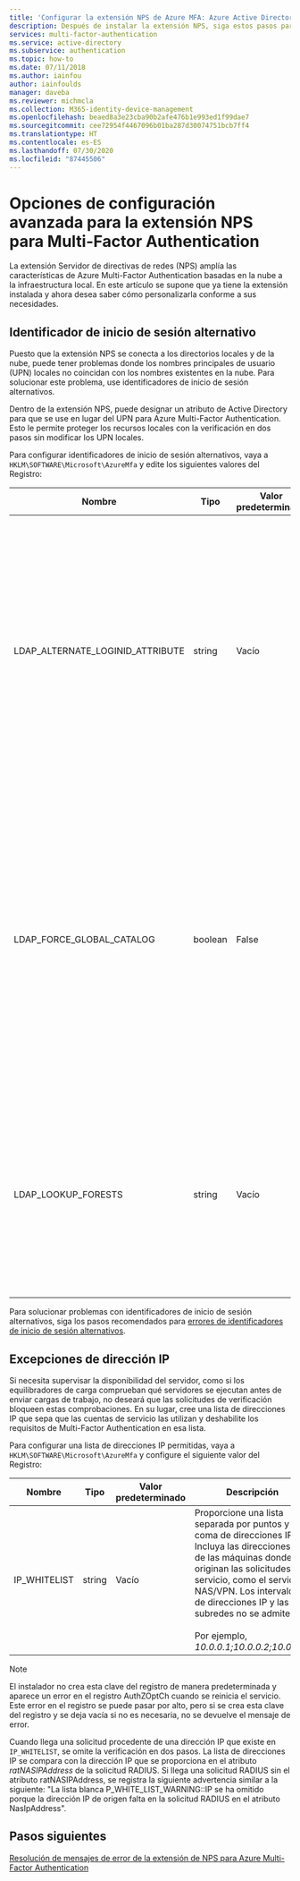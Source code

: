 ```yaml
---
title: 'Configurar la extensión NPS de Azure MFA: Azure Active Directory'
description: Después de instalar la extensión NPS, siga estos pasos para la configuración avanzada, como la creación de listas de direcciones IP permitidas y el reemplazo de UPN.
services: multi-factor-authentication
ms.service: active-directory
ms.subservice: authentication
ms.topic: how-to
ms.date: 07/11/2018
ms.author: iainfou
author: iainfoulds
manager: daveba
ms.reviewer: michmcla
ms.collection: M365-identity-device-management
ms.openlocfilehash: beaed8a3e23cba90b2afe476b1e993ed1f99dae7
ms.sourcegitcommit: cee72954f4467096b01ba287d30074751bcb7ff4
ms.translationtype: HT
ms.contentlocale: es-ES
ms.lasthandoff: 07/30/2020
ms.locfileid: "87445506"
---
```

# <a name="advanced-configuration-options-for-the-nps-extension-for-multi-factor-authentication"></a>Opciones de configuración avanzada para la extensión NPS para Multi-Factor Authentication

La extensión Servidor de directivas de redes (NPS) amplía las características de Azure Multi-Factor Authentication basadas en la nube a la infraestructura local. En este artículo se supone que ya tiene la extensión instalada y ahora desea saber cómo personalizarla conforme a sus necesidades. 

## <a name="alternate-login-id"></a>Identificador de inicio de sesión alternativo

Puesto que la extensión NPS se conecta a los directorios locales y de la nube, puede tener problemas donde los nombres principales de usuario (UPN) locales no coincidan con los nombres existentes en la nube. Para solucionar este problema, use identificadores de inicio de sesión alternativos. 

Dentro de la extensión NPS, puede designar un atributo de Active Directory para que se use en lugar del UPN para Azure Multi-Factor Authentication. Esto le permite proteger los recursos locales con la verificación en dos pasos sin modificar los UPN locales. 

Para configurar identificadores de inicio de sesión alternativos, vaya a `HKLM\SOFTWARE\Microsoft\AzureMfa` y edite los siguientes valores del Registro:

| Nombre | Tipo | Valor predeterminado | Descripción |
| ---- | ---- | ------------- | ----------- |
| LDAP_ALTERNATE_LOGINID_ATTRIBUTE | string | Vacío | Designe el nombre del atributo de Active Directory que desea usar en lugar del UPN. Este atributo se utiliza como el atributo AlternateLoginId. Si este valor del Registro se establece en un [atributo de Active Directory válido](https://msdn.microsoft.com/library/ms675090.aspx) (por ejemplo, correo electrónico o displayName), a continuación, el valor del atributo se utiliza en lugar del UPN del usuario para la autenticación. Si este valor del registro está vacío o no está configurado, AlternateLoginId se deshabilita y el UPN del usuario se utiliza para la autenticación. |
| LDAP_FORCE_GLOBAL_CATALOG | boolean | False | Use esta marca para exigir el uso del catálogo global para búsquedas LDAP al buscar AlternateLoginId. Configure un controlador de dominio como catálogo global, agregue el atributo AlternateLoginId a dicho catálogo y luego habilite esta marca. <br><br> Si LDAP_LOOKUP_FORESTS se ha configurado (no vacío), **se exige que esta marca sea true**, independientemente del valor de la configuración del Registro. En este caso, la extensión NPS requiere que el catálogo global esté configurado con el atributo AlternateLoginId para cada bosque. |
| LDAP_LOOKUP_FORESTS | string | Vacío | Proporcione una lista separada por puntos y coma de bosques para buscar. Por ejemplo, *contoso.com;foobar.com*. Si se configura este valor del Registro, la extensión NPS busca iterativamente en todos los bosques en el orden en el que se muestran y devuelve el primer valor AlternateLoginId correcto. Si este valor del Registro no está configurado, la búsqueda de AlternateLoginId se limita al dominio actual.|

Para solucionar problemas con identificadores de inicio de sesión alternativos, siga los pasos recomendados para [errores de identificadores de inicio de sesión alternativos](howto-mfa-nps-extension-errors.md#alternate-login-id-errors).

## <a name="ip-exceptions"></a>Excepciones de dirección IP

Si necesita supervisar la disponibilidad del servidor, como si los equilibradores de carga comprueban qué servidores se ejecutan antes de enviar cargas de trabajo, no deseará que las solicitudes de verificación bloqueen estas comprobaciones. En su lugar, cree una lista de direcciones IP que sepa que las cuentas de servicio las utilizan y deshabilite los requisitos de Multi-Factor Authentication en esa lista.

Para configurar una lista de direcciones IP permitidas, vaya a `HKLM\SOFTWARE\Microsoft\AzureMfa` y configure el siguiente valor del Registro:

| Nombre | Tipo | Valor predeterminado | Descripción |
| ---- | ---- | ------------- | ----------- |
| IP_WHITELIST | string | Vacío | Proporcione una lista separada por puntos y coma de direcciones IP. Incluya las direcciones IP de las máquinas donde se originan las solicitudes de servicio, como el servidor NAS/VPN. Los intervalos de direcciones IP y las subredes no se admiten. <br><br> Por ejemplo, *10.0.0.1;10.0.0.2;10.0.0.3*.

> [!NOTE]
> El instalador no crea esta clave del registro de manera predeterminada y aparece un error en el registro AuthZOptCh cuando se reinicia el servicio. Este error en el registro se puede pasar por alto, pero si se crea esta clave del registro y se deja vacía si no es necesaria, no se devuelve el mensaje de error.

Cuando llega una solicitud procedente de una dirección IP que existe en `IP_WHITELIST`, se omite la verificación en dos pasos. La lista de direcciones IP se compara con la dirección IP que se proporciona en el atributo *ratNASIPAddress* de la solicitud RADIUS. Si llega una solicitud RADIUS sin el atributo ratNASIPAddress, se registra la siguiente advertencia similar a la siguiente: "La lista blanca P_WHITE_LIST_WARNING::IP se ha omitido porque la dirección IP de origen falta en la solicitud RADIUS en el atributo NasIpAddress".

## <a name="next-steps"></a>Pasos siguientes

[Resolución de mensajes de error de la extensión de NPS para Azure Multi-Factor Authentication](howto-mfa-nps-extension-errors.md)
